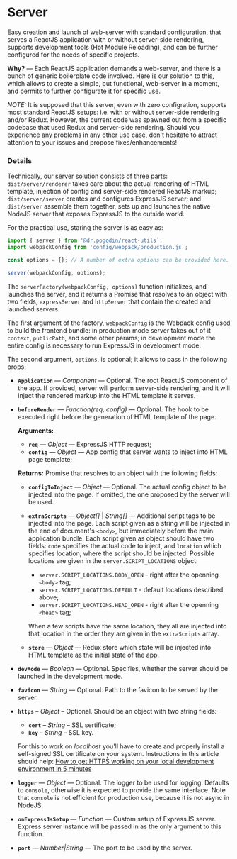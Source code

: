 # Server
Easy creation and launch of web-server with standard configuration, that serves
a ReactJS application with or without server-side rendering, supports
development tools (Hot Module Reloading), and can be further configured for
the needs of specific projects.

**Why?** &mdash; Each ReactJS application demands a web-server, and there is
a bunch of generic boilerplate code involved. Here is our solution to this,
which allows to create a simple, but functional, web-server in a moment, and
permits to further configurate it for specific use.

*NOTE:* It is supposed that this server, even with zero configration, supports
most standard ReactJS setups: i.e. with or without server-side rendering and/or
Redux. However, the current code was spawned out from a specific codebase that
used Redux and server-side rendering. Should you experience any problems in any
other use case, don't hesitate to attract attention to your issues and propose
fixes/enhancements!

### Details
Technically, our server solution consists of three parts: `dist/server/renderer`
takes care about the actual rendering of HTML template, injection of config and
server-side rendered ReactJS markup; `dist/server/server` creates and configures
ExpressJS server; and `dist/server` assemble them together, sets up and launches
the native NodeJS server that exposes ExpressJS to the outside world.

For the practical use, staring the server is as easy as:
```js
import { server } from '@dr.pogodin/react-utils`;
import webpackConfig from 'config/webpack/production.js`;

const options = {}; // A number of extra options can be provided here.

server(webpackConfig, options);
```

The `serverFactory(webpackConfig, options)` function initializes, and launches
the server, and it returns a Promise that resolves to an object with two fields,
`expressServer` and `httpServer` that contain the created and launched servers.

The first argument of the factory, `webpackConfig` is the Webpack config used to
build the frontend bundle: in production mode server takes out of it `context`,
`publicPath`, and some other params; in development mode the entire config is
necessary to run ExpressJS in development mode.

The second argument, `options`, is optional; it allows to pass in the following
props:
- **`Application`** &mdash; *Component* &mdash; Optional. The root ReactJS
  component of the app. If provided, server will perform server-side rendering,
  and it will inject the rendered markup into the HTML template it serves.
- **`beforeRender`** &mdash; *Function(req, config)* &mdash; Optional. The hook to be
  executed right before the generation of HTML template of the page.

  **Arguments:**
  - **`req`** &mdash; *Object* &mdash; ExpressJS HTTP request;
  - **`config`** &mdash; *Object* &mdash; App config that server wants to inject
    into HTML page template;
  
  **Returns:** Promise that resolves to an object with the following fields:
  - **`configToInject`** &mdash; *Object* &mdash; Optional. The actual config
    object
    to be injected into the page. If omitted, the one proposed by the server
    will be used.
  - **`extraScripts`** &mdash; *Object[]* | *String[]* &mdash; Additional script
    tags to be injected into the page. Each script given as a string will be
    injected in the end of document's `<body>`, but immediately before the main
    application bundle. Each script given as object should have two fields:
    `code` specifies the actual code to inject, and `location` which specifies
    location, where the script should be injected. Possible locations are
    given in the `server.SCRIPT_LOCATIONS` object:
    - `server.SCRIPT_LOCATIONS.BODY_OPEN` - right after the openning `<body>`
      tag;
    - `server.SCRIPT_LOCATIONS.DEFAULT` - default locations described above;
    - `server.SCRIPT_LOCATIONS.HEAD_OPEN` - right after the openning `<head>`
      tag;

    When a few scripts have the same location, they all are injected into that
    location in the order they are given in the `extraScripts` array.

  - **`store`** &mdash; *Object* &mdash; Redux store which state will be
    injected into HTML template as the initial state of the app.

- **`devMode`** &mdash; *Boolean* &mdash; Optional. Specifies, whether the
  server should be launched in the development mode.
- **`favicon`** &mdash; *String* &mdash; Optional. Path to the favicon to be
  served by the server.
- **`https`** &ndash; *Object* &ndash; Optional. Should be an object with two
  string fields:
  - **`cert`** &ndash; *String* &ndash; SSL sertificate;
  - **`key`** &ndash; *String* &ndash; SSL key.

  For this to work on *localhost* you'll have to create and properly install
  a self-signed SSL certificate on your system. Instructions in this article
  should help: [How to get HTTPS working on your local development environment in 5 minutes](https://medium.freecodecamp.org/how-to-get-https-working-on-your-local-development-environment-in-5-minutes-7af615770eec)

- **`logger`** &mdash; *Object* &mdash; Optional. The logger to be used for
  logging. Defaults to `console`, otherwise it is expected to provide the same
  interface. Note that `console` is not efficient for production use, because
  it is not async in NodeJS.
- **`onExpressJsSetup`** &mdash; *Function* &mdash; Custom setup of ExpressJS
  server. Express server instance will be passed in as the only argument to this
  function.
- **`port`** &mdash; *Number|String* &mdash; The port to be used by the server.

